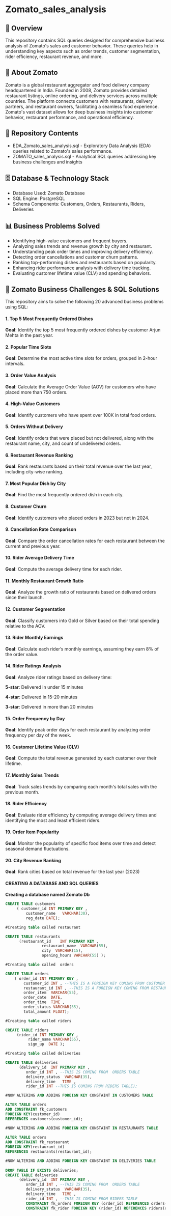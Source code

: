 # Zomato_sales_analysis
## 📌 Overview
This repository contains SQL queries designed for comprehensive business analysis of Zomato's sales and customer behavior. These queries help in understanding key aspects such as order trends, customer segmentation, rider efficiency, restaurant revenue, and more.
## 🏢 About Zomato
Zomato is a global restaurant aggregator and food delivery company headquartered in India. Founded in 2008, Zomato provides detailed restaurant listings, online ordering, and delivery services across multiple countries. The platform connects customers with restaurants, delivery partners, and restaurant owners, facilitating a seamless food experience. Zomato's vast dataset allows for deep business insights into customer behavior, restaurant performance, and operational efficiency.
## 📂 Repository Contents
* EDA_Zomato_sales_analysis.sql - Exploratory Data Analysis (EDA) queries related to Zomato's sales performance.
* ZOMATO_sales_analysis.sql - Analytical SQL queries addressing key business challenges and insights

## 🗄️ Database & Technology Stack
* Database Used: Zomato Database
* SQL Engine: PostgreSQL
* Schema Components: Customers, Orders, Restaurants, Riders, Deliveries

## 📊 Business Problems Solved
* Identifying high-value customers and frequent buyers.
* Analyzing sales trends and revenue growth by city and restaurant.
* Understanding peak order times and improving delivery efficiency.
* Detecting order cancellations and customer churn patterns.
* Ranking top-performing dishes and restaurants based on popularity.
* Enhancing rider performance analysis with delivery time tracking.
* Evaluating customer lifetime value (CLV) and spending behaviors.

## 📝 Zomato Business Challenges & SQL Solutions
This repository aims to solve the following 20 advanced business problems using SQL:
#### 1. Top 5 Most Frequently Ordered Dishes

**Goal**: Identify the top 5 most frequently ordered dishes by customer Arjun Mehta in the past year.

#### 2. Popular Time Slots

**Goal**: Determine the most active time slots for orders, grouped in 2-hour intervals.

#### 3. Order Value Analysis

**Goal**: Calculate the Average Order Value (AOV) for customers who have placed more than 750 orders.

#### 4. High-Value Customers

**Goal**: Identify customers who have spent over 100K in total food orders.

#### 5. Orders Without Delivery

**Goal**: Identify orders that were placed but not delivered, along with the restaurant name, city, and count of undelivered orders.

#### 6. Restaurant Revenue Ranking

**Goal**: Rank restaurants based on their total revenue over the last year, including city-wise ranking.

#### 7. Most Popular Dish by City

**Goal**: Find the most frequently ordered dish in each city.

#### 8. Customer Churn

**Goal**: Identify customers who placed orders in 2023 but not in 2024.

#### 9. Cancellation Rate Comparison

**Goal**: Compare the order cancellation rates for each restaurant between the current and previous year.

#### 10. Rider Average Delivery Time

**Goal**: Compute the average delivery time for each rider.

#### 11. Monthly Restaurant Growth Ratio

**Goal**: Analyze the growth ratio of restaurants based on delivered orders since their launch.

#### 12. Customer Segmentation

**Goal**: Classify customers into Gold or Silver based on their total spending relative to the AOV.

#### 13. Rider Monthly Earnings

**Goal**: Calculate each rider’s monthly earnings, assuming they earn 8% of the order value.

#### 14. Rider Ratings Analysis

**Goal**: Analyze rider ratings based on delivery time:

**5-star**: Delivered in under 15 minutes

**4-star**: Delivered in 15-20 minutes

**3-star**: Delivered in more than 20 minutes

#### 15. Order Frequency by Day

**Goal**: Identify peak order days for each restaurant by analyzing order frequency per day of the week.

#### 16. Customer Lifetime Value (CLV)

**Goal**: Compute the total revenue generated by each customer over their lifetime.

#### 17. Monthly Sales Trends

**Goal**: Track sales trends by comparing each month's total sales with the previous month.

#### 18. Rider Efficiency
 
 **Goal**: Evaluate rider efficiency by computing average delivery times and identifying the most and least efficient riders.

#### 19. Order Item Popularity

**Goal**: Monitor the popularity of specific food items over time and detect seasonal demand fluctuations.

#### 20. City Revenue Ranking

**Goal**: Rank cities based on total revenue for the last year (2023)

#### CREATING A DATABASE AND SQL QUERIES 
**Creating a database named Zomato Db**

```sql
CREATE TABLE customers 
     ( customer_id INT PRIMARY KEY ,
		 customer_name	 VARCHAR(30),
		 reg_date DATE);

#Creating table called restaurant

CREATE TABLE restaurants
      (restaurant_id	INT PRIMARY KEY ,
				restaurant_name	 VARCHAR(55),
				city  VARCHAR(15),
				opening_hours VARCHAR(55) );

#Creating table called  orders

CREATE TABLE orders 
    ( order_id INT PRIMARY KEY ,
		customer_id INT , --THIS IS A FOREIGN KEY COMING FROM CUSTOMER TABLE 
		restaurant_id INT , --THIS IS A FOREIGN KEY COMING FROM RESTAURANT TABLE 
		order_item	VARCHAR(55),
		order_date  DATE,
		order_time	TIME ,
		order_status VARCHAR(55),
		total_amount FLOAT);

#Creating table called riders

CREATE TABLE riders
     (rider_id INT PRIMARY KEY ,
		  rider_name VARCHAR(55),
		  sign_up  DATE );

#Creating table called deliveries

CREATE TABLE deliveries 
      (delivery_id  INT PRIMARY KEY ,
		 order_id INT , --THIS IS COMING FROM  ORDERS TABLE 
		 delivery_status  VARCHAR(35),
		 delivery_time	 TIME ,
		 rider_id INT --THIS IS COMING FROM RIDERS TABLE);

#NOW ALTERING AND ADDING FOREIGN KEY CONSTAINT IN CUSTOMERS TABLE

ALTER TABLE orders 
ADD CONSTRAINT fk_customers
FOREIGN KEY(customer_id)
REFERENCES customers(customer_id);

#NOW ALTERING AND ADDING FOREIGN KEY CONSTAINT IN RESTAURANTS TABLE
 
ALTER TABLE orders 
ADD CONSTRAINT fk_restaurant
FOREIGN KEY(restaurant_id)
REFERENCES restaurants(restaurant_id);

#NOW ALTERING AND ADDING FOREIGN KEY CONSTAINT IN DELIVERIES TABLE
 
DROP TABLE IF EXISTS deliveries;
CREATE TABLE deliveries 
      (delivery_id  INT PRIMARY KEY ,
		 order_id INT , --THIS IS COMING FROM  ORDERS TABLE 
		 delivery_status  VARCHAR(35),
		 delivery_time	 TIME ,
		 rider_id INT , --THIS IS COMING FROM RIDERS TABLE 
		 CONSTRAINT fk_orders FOREIGN KEY (order_id) REFERENCES orders(order_id),
		 CONSTRAINT fk_rider FOREIGN KEY (rider_id) REFERENCES riders(rider_id));


```




